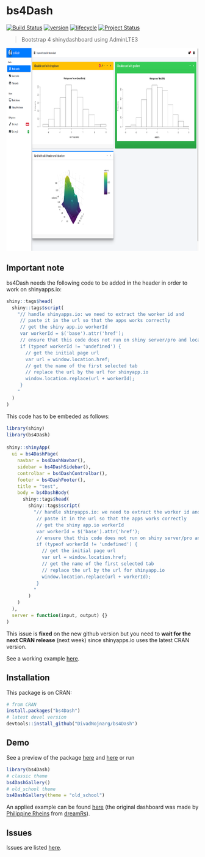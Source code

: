 # bs4Dash
[![Build Status](https://travis-ci.org/DivadNojnarg/bs4Dash.svg?branch=master)](https://travis-ci.org/DivadNojnarg/bs4Dash)
[![version](http://www.r-pkg.org/badges/version/bs4Dash)](https://CRAN.R-project.org/package=bs4Dash)
[![lifecycle](https://img.shields.io/badge/lifecycle-stable-ff69b4.svg)](https://www.tidyverse.org/lifecycle/#stable)
[![Project Status](http://www.repostatus.org/badges/latest/wip.svg)](http://www.repostatus.org/#wip)

> Bootstrap 4 shinydashboard using AdminLTE3

<img src="man/figures/bs4DashClassic.png" width="848" height="530">
<br>

## Important note

bs4Dash needs the following code to be added in the header in order to
work on shinyapps.io:

```r
shiny::tags$head(
  shiny::tags$script(
    "// handle shinyapps.io: we need to extract the worker id and
     // paste it in the url so that the apps works correctly
     // get the shiny app.io workerId
     var workerId = $('base').attr('href');
     // ensure that this code does not run on shiny server/pro and locally
     if (typeof workerId != 'undefined') {
       // get the initial page url
       var url = window.location.href;
       // get the name of the first selected tab
       // replace the url by the url for shinyapp.io
       window.location.replace(url + workerId);
     }
    "
  )
)
```

This code has to be embeded as follows:

```r
library(shiny)
library(bs4Dash)

shiny::shinyApp(
  ui = bs4DashPage(
    navbar = bs4DashNavbar(),
    sidebar = bs4DashSidebar(),
    controlbar = bs4DashControlbar(),
    footer = bs4DashFooter(),
    title = "test",
    body = bs4DashBody(
      shiny::tags$head(
        shiny::tags$script(
          "// handle shinyapps.io: we need to extract the worker id and
           // paste it in the url so that the apps works correctly
           // get the shiny app.io workerId
           var workerId = $('base').attr('href');
           // ensure that this code does not run on shiny server/pro and locally
           if (typeof workerId != 'undefined') {
             // get the initial page url
             var url = window.location.href;
             // get the name of the first selected tab
             // replace the url by the url for shinyapp.io
             window.location.replace(url + workerId);
           }
          "
        )
    )
  ),
  server = function(input, output) {}
)
```

This issue is **fixed** on the new github version but you need to 
**wait for the next CRAN release** (next week) since shinyapps.io
uses the latest CRAN version.

See a working example [here](https://dgranjon.shinyapps.io/bs4DashDemo/).

## Installation

This package is on CRAN:

```r
# from CRAN
install.packages("bs4Dash")
# latest devel version
devtools::install_github("DivadNojnarg/bs4Dash")
```

## Demo

See a preview of the package [here](http://130.60.24.205/bs4Dash/showcase/classic) and
[here](http://130.60.24.205/bs4Dash/showcase/old_school) or run

```r
library(bs4Dash)
# classic theme
bs4DashGallery()
# old_school theme
bs4DashGallery(theme = "old_school")
```

An applied example can be found [here](http://130.60.24.205/dreamRs_ratp/) (the 
original dashboard was made by [Philippine Rheins](https://twitter.com/PhilippineRs) 
from [dreamRs](https://twitter.com/dreamRs_fr)).

## Issues

Issues are listed [here](https://github.com/DivadNojnarg/bs4Dash/issues). 